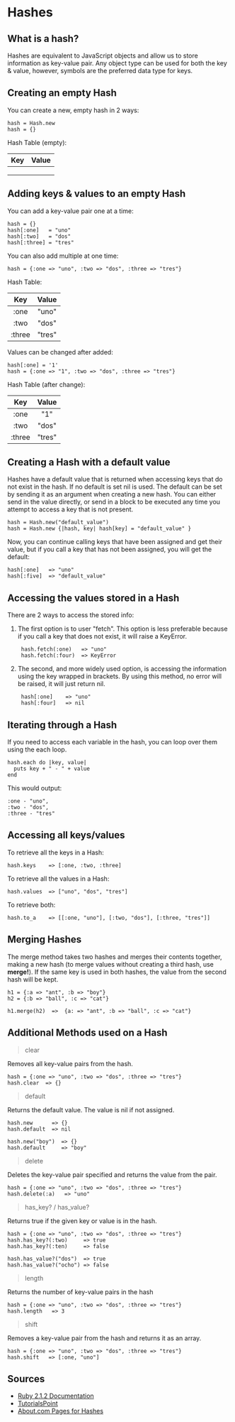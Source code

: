 # Hashes

## What is a hash?

Hashes are equivalent to JavaScript objects and allow us to store information as key-value pair.
Any object type can be used for both the key & value, however, symbols are the preferred data type for keys.

## Creating an empty Hash

You can create a new, empty hash in 2 ways:

    hash = Hash.new
    hash = {}

Hash Table (empty):

|  Key  | Value |
|:-----:|:-----:|
|       |       |
|       |       |
|       |       |

## Adding keys & values to an empty Hash

You can add a key-value pair one at a time:

    hash = {}
    hash[:one]   = "uno"
    hash[:two]   = "dos"
    hash[:three] = "tres"

You can also add multiple at one time:

    hash = {:one => "uno", :two => "dos", :three => "tres"}

Hash Table:

|  Key  | Value |
|:-----:|:-----:|
|:one   |"uno"  |
|:two   |"dos"  |
|:three |"tres" |

Values can be changed after added:

    hash[:one] = '1'
    hash = {:one => "1", :two => "dos", :three => "tres"}

Hash Table (after change):

|  Key  | Value |
|:-----:|:-----:|
|:one   |"1"    |
|:two   |"dos"  |
|:three |"tres" |

## Creating a Hash with a default value

Hashes have a default value that is returned when accessing keys that do not exist in the hash. If no default is set nil is used.
The default can be set by sending it as an argument when creating a new hash. You can either send in the value directly, or send in a block to be executed any time you attempt to access a key that is not present.

    hash = Hash.new("default_value")
    hash = Hash.new {|hash, key| hash[key] = "default_value" }

Now, you can continue calling keys that have been assigned and get their value, but if you call a key that has not been assigned,
you will get the default:

    hash[:one]   => "uno"
    hash[:five]  => "default_value"

## Accessing the values stored in a Hash

There are 2 ways to access the stored info:

1. The first option is to user "fetch". This option is less preferable because if you call a key that does not exist, it will raise a KeyError.

        hash.fetch(:one)   => "uno"
        hash.fetch(:four)  => KeyError

2. The second, and more widely used option, is accessing the information using the key wrapped in brackets. By using this method, no error will be raised, it will just return nil.

        hash[:one]    => "uno"
        hash[:four]   => nil

## Iterating through a Hash

If you need to access each variable in the hash, you can loop over them using the each loop.

    hash.each do |key, value|
      puts key + " - " + value
    end

This would output:

    :one - "uno",
    :two - "dos",
    :three - "tres"

## Accessing all keys/values

To retrieve all the keys in a Hash:

    hash.keys    => [:one, :two, :three]

To retrieve all the values in a Hash:

    hash.values  => ["uno", "dos", "tres"]

To retrieve both:

    hash.to_a    => [[:one, "uno"], [:two, "dos"], [:three, "tres"]]

## Merging Hashes

The merge method takes two hashes and merges their contents together, making a new hash (to merge values without creating a third hash, use **merge!**).
If the same key is used in both hashes, the value from the second hash will be kept.

    h1 = {:a => "ant", :b => "boy"}
    h2 = {:b => "ball", :c => "cat"}

    h1.merge(h2)  =>  {a: => "ant", :b => "ball", :c => "cat"}

## Additional Methods used on a Hash

> clear

Removes all key-value pairs from the hash.

    hash = {:one => "uno", :two => "dos", :three => "tres"}
    hash.clear  => {}

> default

Returns the default value. The value is nil if not assigned.

    hash.new      => {}
    hash.default  => nil

    hash.new("boy")  => {}
    hash.default     => "boy"

> delete

Deletes the key-value pair specified and returns the value from the pair.

    hash = {:one => "uno", :two => "dos", :three => "tres"}
    hash.delete(:a)   => "uno"

> has_key? / has_value?

Returns true if the given key or value is in the hash.

    hash = {:one => "uno", :two => "dos", :three => "tres"}
    hash.has_key?(:two)     => true
    hash.has_key?(:ten)     => false

    hash.has_value?("dos")  => true
    hash.has_value?("ocho") => false

> length

Returns the number of key-value pairs in the hash

    hash = {:one => "uno", :two => "dos", :three => "tres"}
    hash.length   => 3

> shift

Removes a key-value pair from the hash and returns it as an array.

    hash = {:one => "uno", :two => "dos", :three => "tres"}
    hash.shift   => [:one, "uno"]


## Sources

* [Ruby 2.1.2 Documentation](http://www.ruby-doc.org/core-2.1.2/Hash.html)
* [TutorialsPoint](http://www.tutorialspoint.com/ruby/ruby_hashes.htm)
* [About.com Pages for Hashes](http://ruby.about.com/od/rubysbasicfeatures/ss/Everything-You-Wanted-To-Know-About-Hashes.htm)
